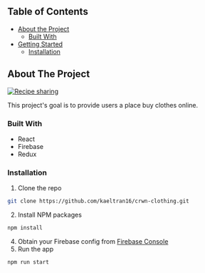 
<!-- TABLE OF CONTENTS -->
## Table of Contents

* [About the Project](#about-the-project)
  * [Built With](#built-with)
* [Getting Started](#getting-started)
  * [Installation](#installation)



<!-- ABOUT THE PROJECT -->
## About The Project

[![Recipe sharing][product-screenshot]](https://github.com/kaeltran16/crwn-clothing)

This project's goal is to provide users a place buy clothes online.

### Built With
* React
* Firebase
* Redux

### Installation

1. Clone the repo
```sh
git clone https://github.com/kaeltran16/crwn-clothing.git
```
2. Install NPM packages
```sh
npm install
```
4. Obtain your Firebase config from [Firebase Console](https://console.firebase.google.com/?pli=1)
3. Run the app
```JS
npm run start
```

[product-screenshot]: https://res.cloudinary.com/medium-cloned/image/upload/q_auto/v1575321964/crwn-clothing.png
